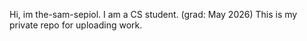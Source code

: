 Hi, im the-sam-sepiol.
I am a CS student. (grad: May 2026)
This is my private repo for uploading work.
